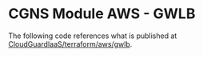 # CGNS Module AWS - GWLB

The following code references what is published at [CloudGuardIaaS/terraform/aws/gwlb](https://github.com/CheckPointSW/CloudGuardIaaS/tree/master/terraform/aws/gwlb).
